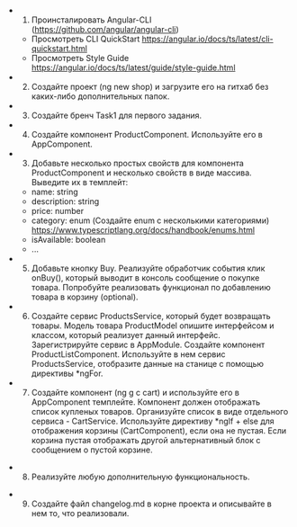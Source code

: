 + 1. Проинсталировать Angular-CLI (https://github.com/angular/angular-cli)
    - Просмотреть CLI QuickStart https://angular.io/docs/ts/latest/cli-quickstart.html
    - Просмотреть Style Guide https://angular.io/docs/ts/latest/guide/style-guide.html
+ 2. Создайте проект (ng new shop) и загрузите его на гитхаб без каких-либо дополнительных папок.

+ 3. Создайте бренч Task1 для первого задания.

+ 4. Создайте компонент ProductComponent. Используйте его в AppComponent.
+ 3. Добавьте несколько простых свойств для компонента ProductComponent и несколько свойств в виде массива. Выведите их в темплейт:
    - name: string
    - description: string
    - price: number
    - category: enum (Создайте enum с несколькими категориями) https://www.typescriptlang.org/docs/handbook/enums.html
    - isAvailable: boolean
    - ...

+ 5. Добавьте кнопку Buy. Реализуйте обработчик события клик onBuy(), который выводит в консоль сообщение о покупке товара.
   Попробуйте реализовать функционал по добавлению товара в корзину (optional).

+ 6. Создайте сервис ProductsService, который будет возвращать товары. Модель товара ProductModel опишите интерфейсом и классом, который реализует данный интерфейс.
   Зарегистрируйте сервис в AppModule. 
   Создайте компонент ProductListComponent. Используйте в нем сервис ProductsService, отобразите данные на станице c помощью директивы *ngFor.

+ 7. Создайте компонент (ng g c cart) и используйте его в AppComponent темплейте. Компонент должен отображать список купленых товаров. 
   Организуйте список в виде отдельного сервиса - CartService.  Используйте директиву *ngIf + else для отображения корзины (CartComponent), если она не пустая.
   Если корзина пустая отображать другой альтернативный блок с сообщением о пустой корзине.

- 8. Реализуйте любую дополнительную функциональность.

+ 9. Создайте файл changelog.md в корне проекта и описывайте в нем то, что реализовали.
